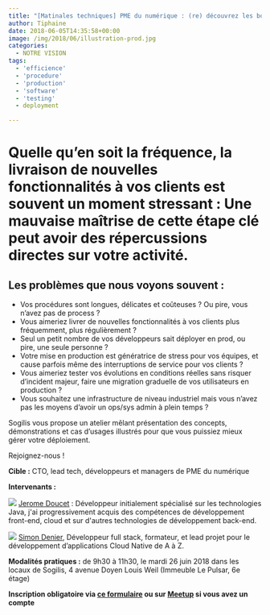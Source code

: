 ```yaml
---
title: "[Matinales techniques] PME du numérique : (re) découvrez les bonnes pratiques pour sécuriser votre mise en production logicielle le 26 juin"
author: Tiphaine
date: 2018-06-05T14:35:58+00:00
image: /img/2018/06/illustration-prod.jpg
categories:
  - NOTRE VISION
tags:
  - 'efficience'
  - 'procedure'
  - 'production'
  - 'software'
  - 'testing'
  - deployment

---
```

# Quelle qu’en soit la fréquence, la livraison de nouvelles fonctionnalités à vos clients est souvent un moment stressant : Une mauvaise maîtrise de cette étape clé peut avoir des répercussions directes sur votre activité.

## Les problèmes que nous voyons souvent :

* Vos procédures sont longues, délicates et coûteuses ? Ou pire, vous n’avez pas de process ?
* Vous aimeriez livrer de nouvelles fonctionnalités à vos clients plus fréquemment, plus régulièrement ?
* Seul un petit nombre de vos développeurs sait déployer en prod, ou pire, une seule personne ?
* Votre mise en production est génératrice de stress pour vos équipes, et cause parfois même des interruptions de service pour vos clients ?
* Vous aimeriez tester vos évolutions en conditions réelles sans risquer d’incident majeur, faire une migration graduelle de vos utilisateurs en production ?
* Vous souhaitez une infrastructure de niveau industriel mais vous n’avez pas les moyens d’avoir un ops/sys admin à plein temps ?

Sogilis vous propose un atelier mêlant présentation des concepts, démonstrations et cas d’usages illustrés pour que vous puissiez mieux gérer votre déploiement.

Rejoignez-nous !

**Cible :** CTO, lead tech, développeurs et managers de PME du numérique

**Intervenants :**

![](/img/2018/06/jérome-doucet.jpg)
[Jerome Doucet](https://www.linkedin.com/in/j%C3%A9r%C3%B4me-doucet-4b1a5450/) : Développeur initialement spécialisé sur les technologies Java, j'ai progressivement acquis des compétences de développement front-end, cloud et sur d'autres technologies de développement back-end.

![](/img/2018/06/simon-denier.jpeg)
[Simon Denier][1], Développeur full stack, formateur, et lead projet pour le développement d’applications Cloud Native de A à Z.

**Modalités pratiques :** de 9h30 à 11h30, le mardi 26 juin 2018 dans les locaux de Sogilis, 4 avenue Doyen Louis Weil (Immeuble Le Pulsar, 6e étage)

**Inscription obligatoire via [ce formulaire][2] ou sur [Meetup][3] si vous avez un compte**

[1]: https://www.linkedin.com/in/simon-denier/
[2]: https://goo.gl/forms/G0nZUXWVcliw1cad2
[3]: http://meetu.ps/e/FnqMk/Bgx6T/f

